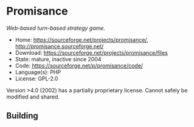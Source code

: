 # Promisance

_Web-based turn-based strategy game._

- Home: https://sourceforge.net/projects/promisance/, http://promisance.sourceforge.net/
- Download: https://sourceforge.net/projects/promisance/files
- State: mature, inactive since 2004
- Code: https://sourceforge.net/p/promisance/code/
- Language(s): PHP
- License: GPL-2.0

Version >4.0 (2002) has a partially proprietary license. Cannot safely be modified and shared.

## Building

